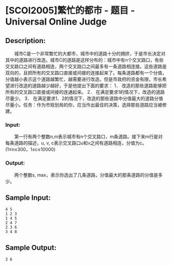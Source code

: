 # [SCOI2005]繁忙的都市 - 题目 - Universal Online Judge

## Description: 

　　城市C是一个非常繁忙的大都市，城市中的道路十分的拥挤，于是市长决定对其中的道路进行改造。城市C的道路是这样分布的：城市中有n个交叉路口，有些交叉路口之间有道路相连，两个交叉路口之间最多有一条道路相连接。这些道路是双向的，且把所有的交叉路口直接或间接的连接起来了。每条道路都有一个分值，分值越小表示这个道路越繁忙，越需要进行改造。但是市政府的资金有限，市长希望进行改造的道路越少越好，于是他提出下面的要求： 1． 改造的那些道路能够把所有的交叉路口直接或间接的连通起来。 2． 在满足要求1的情况下，改造的道路尽量少。 3． 在满足要求1、2的情况下，改造的那些道路中分值最大的道路分值尽量小。任务：作为市规划局的你，应当作出最佳的决策，选择那些道路应当被修建。

### Input: 

　　第一行有两个整数n,m表示城市有n个交叉路口，m条道路。接下来m行是对每条道路的描述，u, v, c表示交叉路口u和v之间有道路相连，分值为c。(1≤n≤300，1≤c≤10000)

### Output: 

　　两个整数s, max，表示你选出了几条道路，分值最大的那条道路的分值是多少。


## Sample Input: 
```
4 5
1 2 3
1 4 5
2 4 7
2 3 6
3 4 8

```

## Sample Output: 
```
3 6
```
